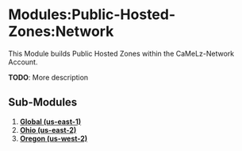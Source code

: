 # Modules:Public-Hosted-Zones:Network
This Module builds Public Hosted Zones within the CaMeLz-Network Account.

**TODO**: More description

## Sub-Modules

1.  **[Global (us-east-1)](./us-east-1/)**
1.  **[Ohio (us-east-2)](./us-east-2/)**
1.  **[Oregon (us-west-2)](./us-west-2/)**